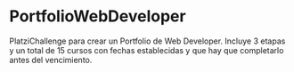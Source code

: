 # PortfolioWebDeveloper
PlatziChallenge para crear un Portfolio de Web Developer. Incluye 3 etapas y un total de 15 cursos con fechas establecidas y que hay que completarlo antes del vencimiento.

